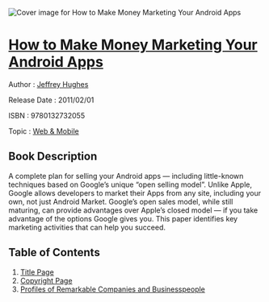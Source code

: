 ![Cover image for How to Make Money Marketing Your Android Apps](https://imgdetail.ebookreading.net/cover/cover/web_mobile/EB9780132732055.jpg)

[How to Make Money Marketing Your Android Apps](https://ebookreading.net/view/book/How+to+Make+Money+Marketing+Your+Android+Apps-EB9780132732055_1.html "How to Make Money Marketing Your Android Apps")
====================================================================================================================

Author : [Jeffrey Hughes](https://ebookreading.net/search/author/Jeffrey+Hughes)

Release Date : 2011/02/01

ISBN : 9780132732055

Topic : [Web & Mobile](https://ebookreading.net/search/category/web-mobile)

Book Description
-----------------

A complete plan for selling your Android apps — including little-known techniques based on Google’s unique “open selling model”.
Unlike Apple, Google allows developers to market their Apps from any site, including your own, not just Android Market. Google’s open sales model, while still maturing, can provide advantages over Apple’s closed model — if you take advantage of the options Google gives you. This paper identifies key marketing activities that can help you succeed.
              
Table of Contents
-----------------

1. [Title Page](https://ebookreading.net/view/book/How+to+Make+Money+Marketing+Your+Android+Apps-EB9780132732055_2.html)
1. [Copyright Page](https://ebookreading.net/view/book/How+to+Make+Money+Marketing+Your+Android+Apps-EB9780132732055_3.html)
1. [Profiles of Remarkable Companies and Businesspeople](https://ebookreading.net/view/book/How+to+Make+Money+Marketing+Your+Android+Apps-EB9780132732055_4.html)
